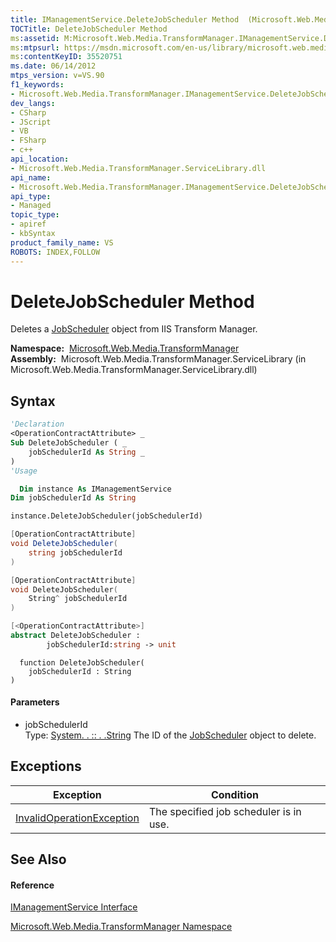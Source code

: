 ```yaml
---
title: IManagementService.DeleteJobScheduler Method  (Microsoft.Web.Media.TransformManager)
TOCTitle: DeleteJobScheduler Method
ms:assetid: M:Microsoft.Web.Media.TransformManager.IManagementService.DeleteJobScheduler(System.String)
ms:mtpsurl: https://msdn.microsoft.com/en-us/library/microsoft.web.media.transformmanager.imanagementservice.deletejobscheduler(v=VS.90)
ms:contentKeyID: 35520751
ms.date: 06/14/2012
mtps_version: v=VS.90
f1_keywords:
- Microsoft.Web.Media.TransformManager.IManagementService.DeleteJobScheduler
dev_langs:
- CSharp
- JScript
- VB
- FSharp
- c++
api_location:
- Microsoft.Web.Media.TransformManager.ServiceLibrary.dll
api_name:
- Microsoft.Web.Media.TransformManager.IManagementService.DeleteJobScheduler
api_type:
- Managed
topic_type:
- apiref
- kbSyntax
product_family_name: VS
ROBOTS: INDEX,FOLLOW
---
```


# DeleteJobScheduler Method

Deletes a [JobScheduler](jobscheduler-class-microsoft-web-media-transformmanager.md) object from IIS Transform Manager.

**Namespace:**  [Microsoft.Web.Media.TransformManager](microsoft-web-media-transformmanager-namespace.md)  
**Assembly:**  Microsoft.Web.Media.TransformManager.ServiceLibrary (in Microsoft.Web.Media.TransformManager.ServiceLibrary.dll)

## Syntax

``` vb
'Declaration
<OperationContractAttribute> _
Sub DeleteJobScheduler ( _
    jobSchedulerId As String _
)
'Usage

  Dim instance As IManagementService
Dim jobSchedulerId As String

instance.DeleteJobScheduler(jobSchedulerId)
```

``` csharp
[OperationContractAttribute]
void DeleteJobScheduler(
    string jobSchedulerId
)
```

``` c++
[OperationContractAttribute]
void DeleteJobScheduler(
    String^ jobSchedulerId
)
```

``` fsharp
[<OperationContractAttribute>]
abstract DeleteJobScheduler : 
        jobSchedulerId:string -> unit 
```

``` jscript
  function DeleteJobScheduler(
    jobSchedulerId : String
)
```

#### Parameters

  - jobSchedulerId  
    Type: [System. . :: . .String](https://msdn.microsoft.com/en-us/library/s1wwdcbf\(v=vs.90\))  
    The ID of the [JobScheduler](jobscheduler-class-microsoft-web-media-transformmanager.md) object to delete.  

## Exceptions

|Exception|Condition|
|--- |--- |
|[InvalidOperationException](https://msdn.microsoft.com/en-us/library/2asft85a(v=vs.90))|The specified job scheduler is in use.|


## See Also

#### Reference

[IManagementService Interface](imanagementservice-interface-microsoft-web-media-transformmanager.md)

[Microsoft.Web.Media.TransformManager Namespace](microsoft-web-media-transformmanager-namespace.md)

